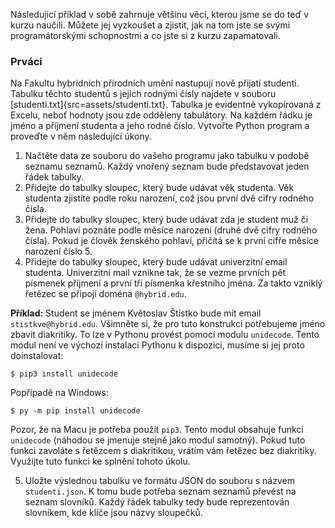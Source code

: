 Následující příklad v sobě zahrnuje většinu věcí, kterou jsme se do teď v kurzu naučili. Můžete jej vyzkoušet a zjistit, jak na tom jste se svými programátorskými schopnostmi a co jste si z kurzu zapamatovali.

### Prváci

Na Fakultu hybridních přírodních umění nastupují nově přijatí studenti. Tabulku těchto studentů s jejich rodnými čísly najdete v souboru [studenti.txt]{src=assets/studenti.txt}. Tabulka je evidentně vykopírovaná z Excelu, neboť hodnoty jsou zde odděleny tabulátory. Na každém řádku je jméno a příjmení studenta a jeho rodné číslo. Vytvořte Python program a proveďte v něm následující úkony.

1. Načtěte data ze souboru do vašeho programu jako tabulku v podobě seznamu seznamů. Každý vnořený seznam bude představovat jeden řádek tabulky.
1. Přidejte do tabulky sloupec, který bude udávat věk studenta. Věk studenta zjistíte podle roku narození, což jsou první dvě cifry rodného čísla.
1. Přidejte do tabulky sloupec, který bude udávat zda je student muž či žena. Pohlaví poznáte podle měsíce narození (druhé dvě cifry rodného čísla). Pokud je člověk ženského pohlaví, přičítá se k první cifře měsíce narození číslo 5.
1. Přidejte do tabulky sloupec, který bude udávat univerzitní email studenta. Univerzitní mail vznikne tak, že se vezme prvních pět písmenek příjmení a první tři písmenka křestního jména. Za takto vzniklý řetězec se připojí doména `@hybrid.edu`.

**Příklad:** Student se jménem Květoslav Štístko bude mít email `stistkve@hybrid.edu`. Všimněte si, že pro tuto konstrukci potřebujeme jméno zbavit diakritiky. To lze v Pythonu provést pomocí modulu `unidecode`. Tento modul není ve výchozí instalaci Pythonu k dispozici, musíme si jej proto doinstalovat:

```
$ pip3 install unidecode
```

Popřípadě na Windows:

```
$ py -m pip install unidecode
```

Pozor, že na Macu je potřeba použít `pip3`. Tento modul obsahuje funkci `unidecode` (náhodou se jmenuje stejně jako modul samotný). Pokud tuto funkci zavoláte s řetězcem s diakritikou, vrátím vám řetězec bez diakritiky. Využijte tuto funkci ke splnění tohoto úkolu.

5. Uložte výslednou tabulku ve formátu JSON do souboru s názvem `studenti.json`. K tomu bude potřeba seznam seznamů převést na seznam slovníků. Každý řádek tabulky tedy bude reprezentován slovníkem, kde klíče jsou názvy sloupečků.
